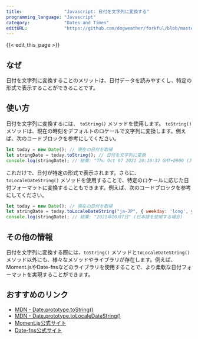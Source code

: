 ```yaml
---
title:                "Javascript: 日付を文字列に変換する"
programming_language: "Javascript"
category:             "Dates and Times"
editURL:              "https://github.com/dogweather/forkful/blob/master/content/ja/javascript/converting-a-date-into-a-string.md"
---
```


{{< edit_this_page >}}

## なぜ
日付を文字列に変換することのメリットは、日付データを読みやすくし、特定の形式で表示することができることです。

## 使い方
日付を文字列に変換するには、 `toString()` メソッドを使用します。 `toString()` メソッドは、現在の時刻をデフォルトのロケールで文字列に変換します。例えば、次のコードブロックを参考にしてください。

```Javascript
let today = new Date(); // 現在の日付を取得
let stringDate = today.toString(); // 日付を文字列に変換
console.log(stringDate); // 結果: "Thu Oct 07 2021 20:10:32 GMT+0900 (Japan Standard Time)"
```

これだけで、日付が特定の形式で表示されます。さらに、`toLocaleDateString()` メソッドを使用することで、特定のロケールに応じた日付フォーマットに変換することもできます。例えば、次のコードブロックを参考にしてください。

```Javascript
let today = new Date(); // 現在の日付を取得
let stringDate = today.toLocaleDateString("ja-JP", { weekday: 'long', year: 'numeric', month: 'long', day: 'numeric' }); // 日付を特定のロケールに応じたフォーマットに変換
console.log(stringDate); // 結果: "2021年10月7日" (日本語を使用する場合)
```

## その他の情報
日付を文字列に変換する際には、`toString()` メソッドと`toLocaleDateString()` メソッド以外にも、様々なメソッドやライブラリが存在します。例えば、Moment.jsやDate-fnsなどのライブラリを使用することで、より柔軟な日付フォーマットを実現することができます。

## おすすめのリンク
- [MDN - Date.prototype.toString()](https://developer.mozilla.org/en-US/docs/Web/JavaScript/Reference/Global_Objects/Date/toString)
- [MDN - Date.prototype.toLocaleDateString()](https://developer.mozilla.org/en-US/docs/Web/JavaScript/Reference/Global_Objects/Date/toLocaleDateString)
- [Moment.js公式サイト](https://momentjs.com/)
- [Date-fns公式サイト](https://date-fns.org/)